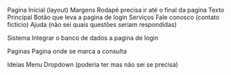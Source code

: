Pagina Inicial (layout)
	Margens
	Rodapé precisa ir até o final da pagina
	Texto Principal
	Botão que leva a pagina de login
	Serviços
	Fale conosco (contato fictício)
	Ajuda (não sei quais questões seriam respondidas)


Sistema
	Integrar o banco de dados a pagina de login

Paginas
	Pagina onde se marca a consulta

Ideias
	Menu Dropdown (poderia ter mas não sei se precisa)
